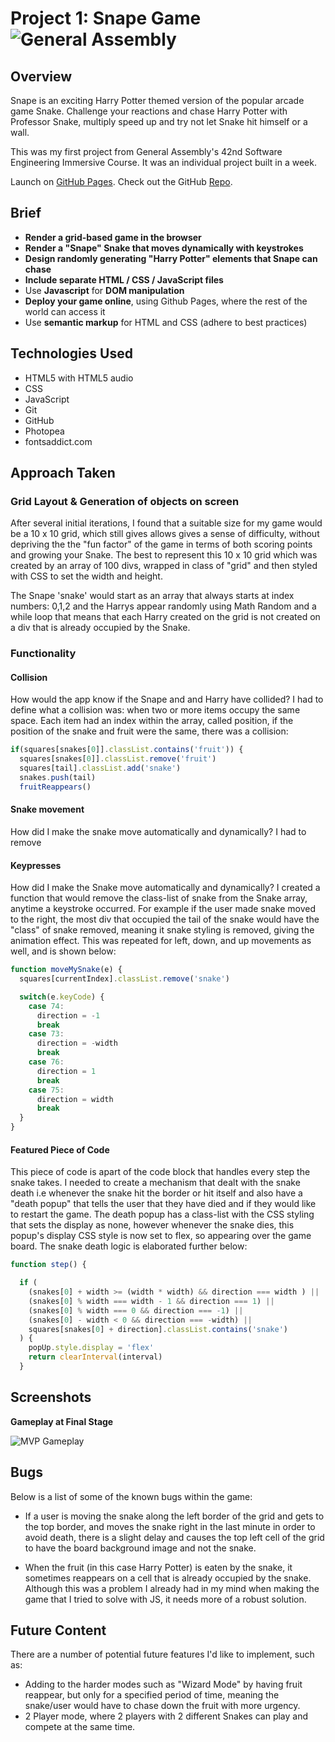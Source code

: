 # Project 1: Snape Game ![General Assembly](https://camo.githubusercontent.com/6ce15b81c1f06d716d753a61f5db22375fa684da/68747470733a2f2f67612d646173682e73332e616d617a6f6e6177732e636f6d2f70726f64756374696f6e2f6173736574732f6c6f676f2d39663838616536633963333837313639306533333238306663663535376633332e706e67)


## Overview
Snape is an exciting Harry Potter themed version of the popular arcade game Snake. Challenge your reactions and chase Harry Potter with Professor Snake, multiply speed up and try not let Snake hit himself or a wall.

This was my first project from General Assembly's 42nd Software Engineering Immersive Course. It was an individual project built in a week.

Launch on [GitHub Pages](https://strawberryrusty.github.io/project01). Check out the GitHub [Repo](https://github.com/strawberryrusty/project01).


## Brief

* **Render a grid-based game in the browser**
* **Render a "Snape" Snake that moves dynamically with keystrokes**
* **Design randomly generating "Harry Potter" elements that Snape can chase**
* **Include separate HTML / CSS / JavaScript files**
* Use **Javascript** for **DOM manipulation**
* **Deploy your game online**, using Github Pages, where the rest of the world can access it
* Use **semantic markup** for HTML and CSS (adhere to best practices)



## Technologies Used
* HTML5 with HTML5 audio
* CSS
* JavaScript
* Git
* GitHub
* Photopea
* fontsaddict.com

## Approach Taken

### Grid Layout & Generation of objects on screen

After several initial iterations, I found that a suitable size for my game would be a 10 x 10 grid, which still gives allows gives a sense of difficulty, without depriving the the "fun factor" of the game in terms of both scoring points and growing your Snake. The best to represent this 10 x 10 grid which was created by an array of 100 divs, wrapped in class of "grid" and then styled with CSS to set the width and height.

The Snape 'snake' would start as an array that always starts at index numbers: 0,1,2 and the Harrys appear randomly using Math Random and a while loop that means that each Harry created on the grid is not created on a div that is already occupied by the Snake.

### Functionality
#### Collision
How would the app know if the Snape and and Harry have collided?
I had to define what a collision was: when two or more items occupy the same space.
Each item had an index within the array, called position, if the position of the snake and fruit were the same, there was a collision:

``` JavaScript
if(squares[snakes[0]].classList.contains('fruit')) {
  squares[snakes[0]].classList.remove('fruit')
  squares[tail].classList.add('snake')
  snakes.push(tail)
  fruitReappears()
```

#### Snake movement
How did I make the snake move automatically and dynamically?
I had to remove

#### Keypresses
How did I make the Snake move automatically and dynamically? I created a function that would remove the class-list of snake from the Snake array, anytime a keystroke occurred. For example if the user made snake moved to the right, the most div that occupied the tail of the snake would have the "class" of snake removed, meaning it snake styling is removed, giving the animation effect. This was repeated for left, down, and up movements as well, and is shown below:

``` JavaScript
function moveMySnake(e) {
  squares[currentIndex].classList.remove('snake')

  switch(e.keyCode) {
    case 74:
      direction = -1
      break
    case 73:
      direction = -width
      break
    case 76:
      direction = 1
      break
    case 75:
      direction = width
      break
  }
}
```

#### Featured Piece of Code

This piece of code is apart of the code block that handles every step the snake takes. I needed to create a mechanism that dealt with the snake death i.e whenever the snake hit the border or hit itself and also have a "death popup" that tells the user that they have died and if they would like to restart the game. The death popup has a class-list with the CSS styling that sets the display as none, however whenever the snake dies, this popup's display CSS style is now set to flex, so appearing over the game board. The snake death logic is elaborated further below:
``` JavaScript
function step() {

  if (
    (snakes[0] + width >= (width * width) && direction === width ) ||
    (snakes[0] % width === width - 1 && direction === 1) ||
    (snakes[0] % width === 0 && direction === -1) ||
    (snakes[0] - width < 0 && direction === -width) ||
    squares[snakes[0] + direction].classList.contains('snake')
  ) {
    popUp.style.display = 'flex'
    return clearInterval(interval)
  }
```


## Screenshots

**Gameplay at Final Stage**

![MVP Gameplay](/images/readme-photos/snape.png)


## Bugs
Below is a list of some of the known bugs within the game:

* If a user is moving the snake along the left border of the grid and gets to the top border, and moves the snake right in the last minute in order to avoid death, there is a slight delay and causes the top left cell of the grid to have the board background image and not the snake.

* When the fruit (in this case Harry Potter) is eaten by the snake, it sometimes reappears on a cell that is already occupied by the snake. Although this was a problem I already had in my mind when making the game that I tried to solve with JS, it needs more of a robust solution.



## Future Content

There are a number of potential future features I'd like to implement, such as:
* Adding to the harder modes such as "Wizard Mode" by having fruit reappear, but only for a specified period of time, meaning the snake/user would have to chase down the fruit with more urgency.
* 2 Player mode, where 2 players with 2 different Snakes can play and compete at the same time.
